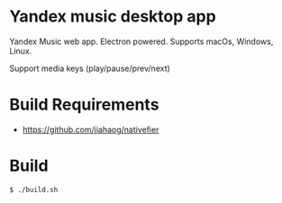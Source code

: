 # Yandex music desktop app
Yandex Music web app. Electron powered. Supports macOs, Windows, Linux.

Support media keys (play/pause/prev/next)

# Build Requirements

* https://github.com/jiahaog/nativefier

# Build

```bash
$ ./build.sh
```
